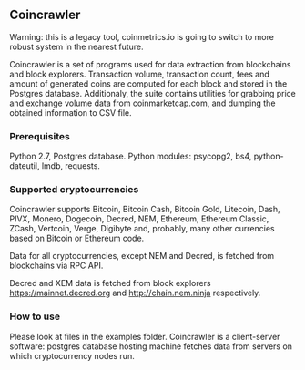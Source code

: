 ## Coincrawler

Warning: this is a legacy tool, coinmetrics.io is going to switch to more robust system in the nearest future.

Coincrawler is a set of programs used for data extraction from blockchains and block explorers. Transaction volume, transaction count, fees and amount of generated coins are computed for each block and stored in the Postgres database. Additionaly, the suite contains utilities for grabbing price and exchange volume data from coinmarketcap.com, and dumping the obtained information to CSV file.

### Prerequisites 

Python 2.7, Postgres database.
Python modules: psycopg2, bs4, python-dateutil, lmdb, requests.

### Supported cryptocurrencies

Coincrawler supports Bitcoin, Bitcoin Cash, Bitcoin Gold, Litecoin, Dash, PIVX, Monero, Dogecoin, Decred, NEM, Ethereum, Ethereum Classic, ZCash, Vertcoin, Verge, Digibyte and, probably, many other currencies based on Bitcoin or Ethereum code.

Data for all cryptocurrencies, except NEM and Decred, is fetched from blockchains via RPC API.

Decred and XEM data is fetched from block explorers https://mainnet.decred.org and http://chain.nem.ninja respectively.

### How to use

Please look at files in the examples folder. Coincrawler is a client-server software: postgres database hosting machine fetches data from servers on which cryptocurrency nodes run. 
